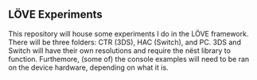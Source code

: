 ## LÖVE Experiments
This repository will house some experiments I do in the LÖVE framework. There will be three folders: CTR (3DS), HAC (Switch), and PC. 3DS and Switch will have their own resolutions and require the nëst library to function. Furthemore, (some of) the console examples will need to be ran on the device hardware, depending on what it is.

